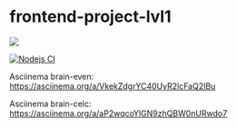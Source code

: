 # frontend-project-lvl1

<a href="https://codeclimate.com/github/AlexAMitrofanov/frontend-project-lvl1/maintainability"><img src="https://api.codeclimate.com/v1/badges/4c852f6e43e6a3065969/maintainability" /></a>

[![Nodejs CI](https://github.com/AlexAMitrofanov/frontend-project-lvl1/workflows/Nodejs%20CI/badge.svg)](https://github.com/AlexAMitrofanov/frontend-project-lvl1/actions)

Asciinema brain-even: https://asciinema.org/a/VkekZdgrYC40UyR2lcFaQ2IBu

Asciinema brain-celc: https://asciinema.org/a/aP2wqcoYlGN9zhQBW0nURwdo7
